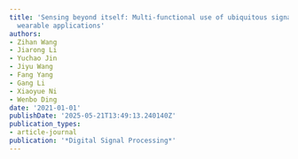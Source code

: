 ```yaml
---
title: 'Sensing beyond itself: Multi-functional use of ubiquitous signals towards
  wearable applications'
authors:
- Zihan Wang
- Jiarong Li
- Yuchao Jin
- Jiyu Wang
- Fang Yang
- Gang Li
- Xiaoyue Ni
- Wenbo Ding
date: '2021-01-01'
publishDate: '2025-05-21T13:49:13.240140Z'
publication_types:
- article-journal
publication: '*Digital Signal Processing*'
---
```

